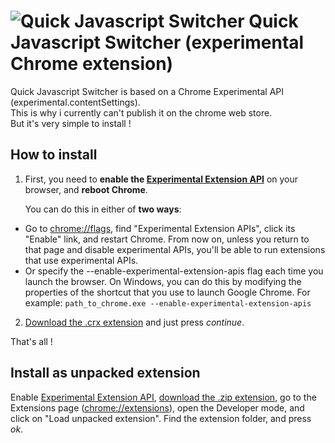 # ![](https://github.com/maximelebreton/quick-javascript-switcher/raw/master/icon-48.png "Quick Javascript Switcher") Quick Javascript Switcher (experimental Chrome extension) 

Quick Javascript Switcher is based on a Chrome Experimental API (experimental.contentSettings).  
This is why i currently can't publish it on the chrome web store.  
But it's very simple to install !

## How to install

1. First, you need to **enable the [Experimental Extension API][experimental-api]** on your browser, and **reboot Chrome**.  
    
    You can do this in either of **two ways**:

  * Go to [chrome://flags][chrome-flags], find "Experimental Extension APIs", click its "Enable" link, and restart Chrome. From now on, unless you return to that page and disable experimental APIs, you'll be able to run extensions that use experimental APIs.
  * Or specify the --enable-experimental-extension-apis flag each time you launch the browser. On Windows, you can do this by modifying the properties of the shortcut that you use to launch Google Chrome. For example: `path_to_chrome.exe --enable-experimental-extension-apis`

2. [Download the .crx extension][crx-extension] and just press *continue*.

That's all !

## Install as unpacked extension

Enable [Experimental Extension API][experimental-api], [download the .zip extension][zip-extension], go to the Extensions page ([chrome://extensions][chrome-extensions]), open the Developer mode, and click on "Load unpacked extension".
Find the extension folder, and press *ok*.

[crx-extension]:https://github.com/downloads/maximelebreton/quick-javascript-switcher/quick-javascript-switcher.crx
[zip-extension]:https://github.com/maximelebreton/quick-javascript-switcher/zipball/master
[chrome-extensions]:chrome://extensions
[chrome-flags]:chrome://flags
[experimental-api]:http://code.google.com/chrome/extensions/experimental.html
